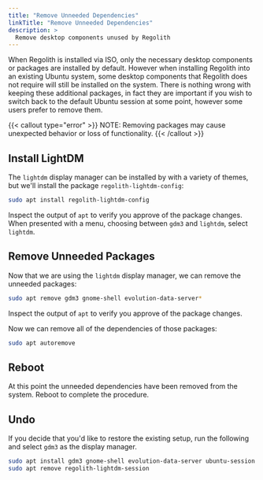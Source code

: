 ```yaml
---
title: "Remove Unneeded Dependencies"
linkTitle: "Remove Unneeded Dependencies"
description: >
  Remove desktop components unused by Regolith
---
```


When Regolith is installed via ISO, only the necessary desktop components or packages are installed by default.  However when installing Regolith into an existing Ubuntu system, some desktop components that Regolith does not require will still be installed on the system.  There is nothing wrong with keeping these additional packages, in fact they are important if you wish to switch back to the default Ubuntu session at some point, however some users prefer to remove them.

{{< callout type="error" >}}
NOTE: Removing packages may cause unexpected behavior or loss of functionality.
{{< /callout >}}

## Install LightDM

The `lightdm` display manager can be installed by with a variety of themes, but we'll install the package `regolith-lightdm-config`:

```bash
sudo apt install regolith-lightdm-config
```

Inspect the output of `apt` to verify you approve of the package changes.  When presented with a menu, choosing between `gdm3` and `lightdm`, select `lightdm`.

## Remove Unneeded Packages

Now that we are using the `lightdm` display manager, we can remove the unneeded packages:

```bash
sudo apt remove gdm3 gnome-shell evolution-data-server*
```

Inspect the output of `apt` to verify you approve of the package changes.

Now we can remove all of the dependencies of those packages:

```bash
sudo apt autoremove
```

## Reboot

At this point the unneeded dependencies have been removed from the system.  Reboot to complete the procedure.

## Undo

If you decide that you'd like to restore the existing setup, run the following and select `gdm3` as the display manager.

```bash
sudo apt install gdm3 gnome-shell evolution-data-server ubuntu-session
sudo apt remove regolith-lightdm-session 
```
